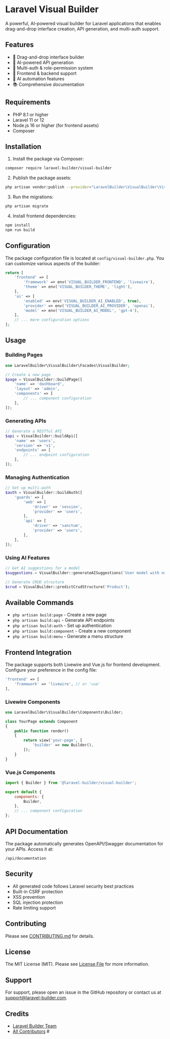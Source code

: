 # Laravel Visual Builder

A powerful, AI-powered visual builder for Laravel applications that enables drag-and-drop interface creation, API generation, and multi-auth support.

## Features

- 🎨 Drag-and-drop interface builder
- 🔄 AI-powered API generation
- 🔐 Multi-auth & role-permission system
- 🎯 Frontend & backend support
- 🤖 AI automation features
- 📚 Comprehensive documentation

## Requirements

- PHP 8.1 or higher
- Laravel 11 or 12
- Node.js 16 or higher (for frontend assets)
- Composer

## Installation

1. Install the package via Composer:

```bash
composer require laravel-builder/visual-builder
```

2. Publish the package assets:

```bash
php artisan vendor:publish --provider="LaravelBuilder\VisualBuilder\VisualBuilderServiceProvider"
```

3. Run the migrations:

```bash
php artisan migrate
```

4. Install frontend dependencies:

```bash
npm install
npm run build
```

## Configuration

The package configuration file is located at `config/visual-builder.php`. You can customize various aspects of the builder:

```php
return [
    'frontend' => [
        'framework' => env('VISUAL_BUILDER_FRONTEND', 'livewire'),
        'theme' => env('VISUAL_BUILDER_THEME', 'light'),
    ],
    'ai' => [
        'enabled' => env('VISUAL_BUILDER_AI_ENABLED', true),
        'provider' => env('VISUAL_BUILDER_AI_PROVIDER', 'openai'),
        'model' => env('VISUAL_BUILDER_AI_MODEL', 'gpt-4'),
    ],
    // ... more configuration options
];
```

## Usage

### Building Pages

```php
use LaravelBuilder\VisualBuilder\Facades\VisualBuilder;

// Create a new page
$page = VisualBuilder::buildPage([
    'name' => 'dashboard',
    'layout' => 'admin',
    'components' => [
        // ... component configuration
    ],
]);
```

### Generating APIs

```php
// Generate a RESTful API
$api = VisualBuilder::buildApi([
    'name' => 'users',
    'version' => 'v1',
    'endpoints' => [
        // ... endpoint configuration
    ],
]);
```

### Managing Authentication

```php
// Set up multi-auth
$auth = VisualBuilder::buildAuth([
    'guards' => [
        'web' => [
            'driver' => 'session',
            'provider' => 'users',
        ],
        'api' => [
            'driver' => 'sanctum',
            'provider' => 'users',
        ],
    ],
]);
```

### Using AI Features

```php
// Get AI suggestions for a model
$suggestions = VisualBuilder::generateAISuggestions('User model with name, email, and role fields');

// Generate CRUD structure
$crud = VisualBuilder::predictCrudStructure('Product');
```

## Available Commands

- `php artisan build:page` - Create a new page
- `php artisan build:api` - Generate API endpoints
- `php artisan build:auth` - Set up authentication
- `php artisan build:component` - Create a new component
- `php artisan build:menu` - Generate a menu structure

## Frontend Integration

The package supports both Livewire and Vue.js for frontend development. Configure your preference in the config file:

```php
'frontend' => [
    'framework' => 'livewire', // or 'vue'
],
```

### Livewire Components

```php
use LaravelBuilder\VisualBuilder\Components\Builder;

class YourPage extends Component
{
    public function render()
    {
        return view('your-page', [
            'builder' => new Builder(),
        ]);
    }
}
```

### Vue.js Components

```javascript
import { Builder } from '@laravel-builder/visual-builder';

export default {
    components: {
        Builder,
    },
    // ... component configuration
};
```

## API Documentation

The package automatically generates OpenAPI/Swagger documentation for your APIs. Access it at:

```
/api/documentation
```

## Security

- All generated code follows Laravel security best practices
- Built-in CSRF protection
- XSS prevention
- SQL injection protection
- Rate limiting support

## Contributing

Please see [CONTRIBUTING.md](CONTRIBUTING.md) for details.

## License

The MIT License (MIT). Please see [License File](LICENSE.md) for more information.

## Support

For support, please open an issue in the GitHub repository or contact us at support@laravel-builder.com.

## Credits

- [Laravel Builder Team](https://github.com/laravel-builder)
- [All Contributors](../../contributors) #
